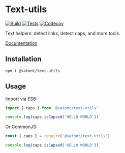 # Text-utils

[![Build](https://img.shields.io/github/workflow/status/Satont/text-utils/Build%20Project/master)](https://github.com/Satont/text-utils/actions?query=workflow%3A%22Build+Project%22)
[![Tests](https://img.shields.io/github/workflow/status/Satont/text-utils/Test%20Project/master?label=tests)](https://github.com/Satont/text-utils/actions?query=workflow%3A%22Test+Project%22)
[![Codecov](https://codecov.io/gh/Satont/text-utils/branch/master/graph/badge.svg?token=ABFL6BTPXK)](https://codecov.io/gh/Satont/text-utils/)

Text helpers: detect links, detect caps, and more tools.

[Documentation](https://satont.github.io/text-utils/)

## Installation

```shell
npm i @satont/text-utils
```

## Usage

Import via ES6:

```typescript
import { caps } from '@satont/text-utils'

console.log(caps.isCapsed('HELLO WORLD'))
```

Or CommonJS:
```js
const { caps } = require('@satont/text-utils')

console.log(caps.isCapsed('HELLO WORLD'))
```


